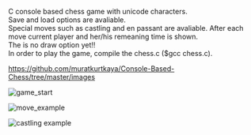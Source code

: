 C console based chess game with unicode characters.  
Save and load options are avaliable.  
Special moves such as castling and en passant are avaliable.
After each move current player and her/his remeaning time is shown.    
The is no draw option yet!!  
In order to play the game, compile the chess.c ($gcc chess.c).
  
  
https://github.com/muratkurtkaya/Console-Based-Chess/tree/master/images
  
![game_start](https://user-images.githubusercontent.com/46817744/108565443-bbf78380-7315-11eb-9e6e-376c7500be90.png)
  
![move_example](https://user-images.githubusercontent.com/46817744/108565493-d0d41700-7315-11eb-9b90-a1e91e2a8f7a.png)
  
![castling example](https://user-images.githubusercontent.com/46817744/108565366-9d918800-7315-11eb-88e8-f0140d0abe29.png)